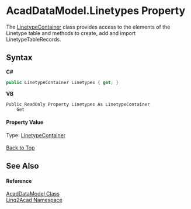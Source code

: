 # AcadDataModel.Linetypes Property 
 

The <a href="T_Linq2Acad_LinetypeContainer.md#LinetypeContainer-Class">LinetypeContainer</a> class provides access to the elements of the Linetype table and methods to create, add and import LinetypeTableRecords.

## Syntax

**C#**<br />
``` C#
public LinetypeContainer Linetypes { get; }
```

**VB**<br />
``` VB
Public ReadOnly Property Linetypes As LinetypeContainer
	Get
```


#### Property Value
Type: <a href="T_Linq2Acad_LinetypeContainer.md#LinetypeContainer-Class">LinetypeContainer</a>
<br/><br/><a href="#AcadDataModelLinetypes-Property">Back to Top</a>

## See Also


#### Reference
<a href="T_Linq2Acad_AcadDataModel.md#AcadDataModel-Class">AcadDataModel Class</a><br /><a href="N_Linq2Acad.md#Linq2Acad-Namespace">Linq2Acad Namespace</a><br />
